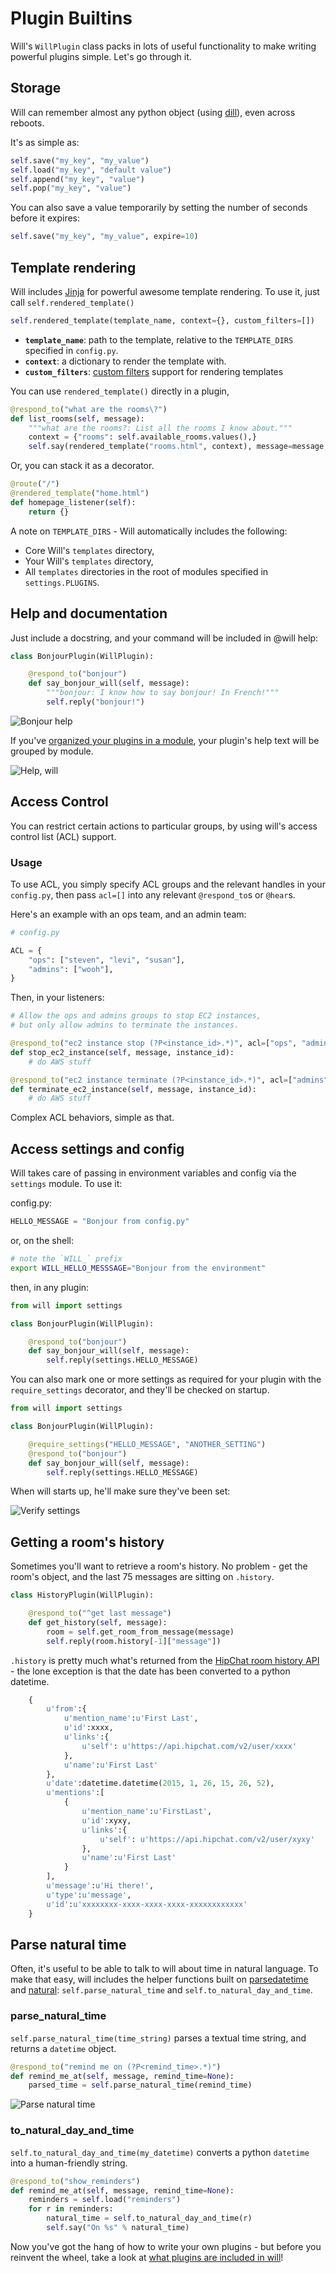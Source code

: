 # Plugin Builtins

Will's `WillPlugin` class packs in lots of useful functionality to make writing powerful plugins simple.  Let's go through it.


## Storage

Will can remember almost any python object (using [dill](https://pypi.python.org/pypi/dill)), even across reboots.

It's as simple as:

```python
self.save("my_key", "my_value")
self.load("my_key", "default value")
self.append("my_key", "value")
self.pop("my_key", "value")
```

You can also save a value temporarily by setting the number of seconds before it expires:

```python
self.save("my_key", "my_value", expire=10)
```


## Template rendering

Will includes [Jinja](http://jinja.pocoo.org/) for powerful awesome template rendering.  To use it, just call `self.rendered_template()`


```python
self.rendered_template(template_name, context={}, custom_filters=[])
```

- **`template_name`**: path to the template, relative to the `TEMPLATE_DIRS` specified in `config.py`.
- **`context`**: a dictionary to render the template with.
- **`custom_filters`**: [custom filters](http://jinja.pocoo.org/docs/2.9/api/#custom-filters)  support for rendering templates

You can use `rendered_template()` directly in a plugin,

```python
@respond_to("what are the rooms\?")
def list_rooms(self, message):
    """what are the rooms?: List all the rooms I know about."""
    context = {"rooms": self.available_rooms.values(),}
    self.say(rendered_template("rooms.html", context), message=message, html=True)
```

Or, you can stack it as a decorator.

```python
@route("/")
@rendered_template("home.html")
def homepage_listener(self):
    return {}
```

A note on `TEMPLATE_DIRS` - Will automatically includes the following:

- Core Will's `templates` directory,
- Your Will's `templates` directory,
- All `templates` directories in the root of modules specified in `settings.PLUGINS`.


## Help and documentation

Just include a docstring, and your command will be included in @will help:


```python
class BonjourPlugin(WillPlugin):

    @respond_to("bonjour")
    def say_bonjour_will(self, message):
        """bonjour: I know how to say bonjour! In French!"""
        self.reply("bonjour!")
```

![Bonjour help](../img/bonjour_help.gif)

If you've [organized your plugins in a module](create.md#what-about-that-awesome-help-text), your plugin's help text will be grouped by module.

![Help, will](../img/help.gif)

## Access Control

You can restrict certain actions to particular groups, by using will's access control list (ACL) support.

### Usage

To use ACL, you simply specify ACL groups and the relevant handles in your `config.py`, then pass `acl=[]` into any relevant `@respond_to`s or `@hear`s. 


Here's an example with an ops team, and an admin team:

```python
# config.py

ACL = {
    "ops": ["steven", "levi", "susan"],
    "admins": ["wooh"],
}
```

Then, in your listeners:

```python
# Allow the ops and admins groups to stop EC2 instances,
# but only allow admins to terminate the instances.

@respond_to("ec2 instance stop (?P<instance_id>.*)", acl=["ops", "admins"])
def stop_ec2_instance(self, message, instance_id):
    # do AWS stuff

@respond_to("ec2 instance terminate (?P<instance_id>.*)", acl=["admins"])
def terminate_ec2_instance(self, message, instance_id):
    # do AWS stuff
```

Complex ACL behaviors, simple as that.


## Access settings and config

Will takes care of passing in environment variables and config via the `settings` module.  To use it:

config.py:

```python
HELLO_MESSAGE = "Bonjour from config.py"
```

or, on the shell:

```bash
# note the `WILL_` prefix
export WILL_HELLO_MESSSAGE="Bonjour from the environment"
```

then, in any plugin: 

```python
from will import settings

class BonjourPlugin(WillPlugin):

    @respond_to("bonjour")
    def say_bonjour_will(self, message):
        self.reply(settings.HELLO_MESSAGE)
```

You can also mark one or more settings as required for your plugin with the `require_settings` decorator, and they'll be checked on startup.

```python
from will import settings

class BonjourPlugin(WillPlugin):

    @require_settings("HELLO_MESSAGE", "ANOTHER_SETTING")
    @respond_to("bonjour")
    def say_bonjour_will(self, message):
        self.reply(settings.HELLO_MESSAGE)
```

When will starts up, he'll make sure they've been set:

![Verify settings](../img/verify_settings.gif)



## Getting a room's history

Sometimes you'll want to retrieve a room's history. No problem - get the room's object, and the last 75 messages are sitting on `.history`.

```python  
class HistoryPlugin(WillPlugin):

    @respond_to("^get last message")
    def get_history(self, message):
        room = self.get_room_from_message(message)
        self.reply(room.history[-1]["message"])
```

`.history` is pretty much what's returned from the [HipChat room history API](https://www.hipchat.com/docs/apiv2/method/view_room_history) - the lone exception is that the date has been converted to a python datetime.

```python
    {
        u'from':{
            u'mention_name':u'First Last',
            u'id':xxxx,
            u'links':{
                u'self': u'https://api.hipchat.com/v2/user/xxxx'
            },
            u'name':u'First Last'
        },
        u'date':datetime.datetime(2015, 1, 26, 15, 26, 52),
        u'mentions':[
            {
                u'mention_name':u'FirstLast',
                u'id':xyxy,
                u'links':{
                    u'self': u'https://api.hipchat.com/v2/user/xyxy'
                },
                u'name':u'First Last'
            }
        ],
        u'message':u'Hi there!',
        u'type':u'message',
        u'id':u'xxxxxxxx-xxxx-xxxx-xxxx-xxxxxxxxxxxx'
    }
```

## Parse natural time

Often, it's useful to be able to talk to will about time in natural language.  To make that easy, will includes the helper functions built on [parsedatetime](https://github.com/bear/parsedatetime) and [natural](https://github.com/tehmaze/natural): `self.parse_natural_time` and `self.to_natural_day_and_time`.

### parse_natural_time

`self.parse_natural_time(time_string)` parses a textual time string, and returns a `datetime` object.

```python
@respond_to("remind me on (?P<remind_time>.*)")
def remind_me_at(self, message, remind_time=None):
    parsed_time = self.parse_natural_time(remind_time)
```

![Parse natural time](../img/remind_trash.gif)


### to_natural_day_and_time

`self.to_natural_day_and_time(my_datetime)` converts a python `datetime` into a human-friendly string.
```python
@respond_to("show_reminders")
def remind_me_at(self, message, remind_time=None):
    reminders = self.load("reminders")
    for r in reminders:
        natural_time = self.to_natural_day_and_time(r)
        self.say("On %s" % natural_time)
```

Now you've got the hang of how to write your own plugins - but before you reinvent the wheel, take a look at [what plugins are included in will](bundled.md)!
